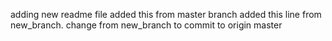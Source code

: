 adding new readme file
added this from master branch
added this line from new_branch.
change from new_branch to commit to origin master

